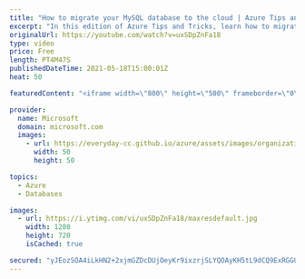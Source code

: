 ```yaml
---
title: "How to migrate your MySQL database to the cloud | Azure Tips and Tricks"
excerpt: "In this edition of Azure Tips and Tricks, learn how to migrate your MySQL database to the cloud.     For more tips and tricks, visit: https://aka.ms/azuretipsandtricks  Get started with 12 months of free services and $200 USD in credit. Create your free account today with Microsoft Azure: https://aka.ms/att/free"
originalUrl: https://youtube.com/watch?v=uxSDpZnFa18
type: video
price: Free
length: PT4M47S
publishedDateTime: 2021-05-18T15:00:01Z
heat: 50

featuredContent: "<iframe width=\"800\" height=\"500\" frameborder=\"0\" src=\"https://www.youtube.com/embed/uxSDpZnFa18\" allow=\"accelerometer; autoplay; encrypted-media; gyroscope; picture-in-picture\" allowfullscreen></iframe>"

provider:
  name: Microsoft
  domain: microsoft.com
  images:
    - url: https://everyday-cc.github.io/azure/assets/images/organizations/microsoft.com-50x50.jpg
      width: 50
      height: 50

topics:
  - Azure
  - Databases

images:
  - url: https://i.ytimg.com/vi/uxSDpZnFa18/maxresdefault.jpg
    width: 1280
    height: 720
    isCached: true

secured: "yJEozSOA4iLkHN2+2xjmGZDcDUjOeyKr9ixzrjSLYQOAyKH5tL9dCQ9ExRGGUeXlOR2/HM4kU1aLHrAzGJ8gJPTpdyGokGAvfJtoR2VYc/5HmA+6HEvb13Dgd4Qz0BBT7KaJ9sTU3/QPo2H3PYZkS/iDmXqOJX9pzEyI2JFEi/QBZu7Oe7Sxd0GYPHJ6Hp62OpmVaBF7af67Sq3Dzt929D7Kov+hM++Ez49Q0WKqv9NrVXGHXFdqJLdsqwZ+YFsAzRBlI5IpDZP1NGLNP0/aikcSWkmeJs4FVssM4d/tM/0ycKCK6Jyv35D5LiB/f9aS5ZPBpH/joB/0xdGvViBYQN4QZKHZqbdyReHThmo6DgAjIfwvOnvROE4pQ3AIsW1QzCRiqYbn9IK8sHO5YyLN6549SlTM+oPRqiwUDsYmi7E=;lCeYB6FfS1Nc1vF2Ta2bPA=="
---
```


